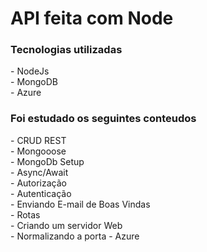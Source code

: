 # API feita com Node

<h3> Tecnologias utilizadas </h3>
- NodeJs <br/>
- MongoDB <br/>
- Azure

<h3> Foi estudado os seguintes conteudos </h3>
- CRUD REST <br/>
- Mongooose <br/>
- MongoDb Setup <br/>
- Async/Await <br/>
- Autorização <br/>
- Autenticação <br/>
- Enviando E-mail de Boas Vindas <br/>
- Rotas <br/>
- Criando um servidor Web <br/>
- Normalizando a porta
- Azure
